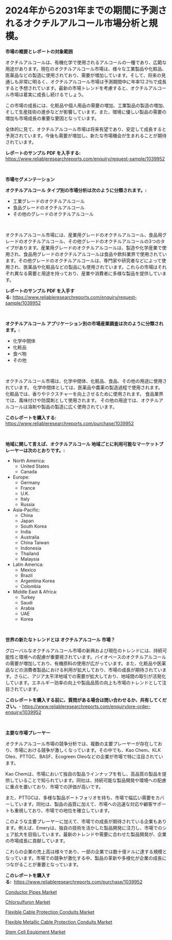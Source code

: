 <p><h1>2024年から2031年までの期間に予測されるオクチルアルコール市場分析と規模。</h1></p><p><strong>市場の概要とレポートの対象範囲</strong></p>
<p><p>オクチルアルコールは、有機化学で使用されるアルコールの一種であり、広範な用途があります。現在のオクチルアルコール市場は、様々な工業製品や化粧品、医薬品などの製造に使用されており、需要が増加しています。そして、将来の見通しも非常に明るく、オクチルアルコール市場は予測期間中に年率12.2％で成長すると予想されています。最新の市場トレンドを考慮すると、オクチルアルコール市場は着実に成長し続けるでしょう。</p><p>この市場の成長には、化粧品や個人用品の需要の増加、工業製品の製造の増加、そして生産技術の進歩などが影響しています。また、環境に優しい製品の需要の増加も市場成長の重要な要因となっています。</p><p>全体的に見て、オクチルアルコール市場は将来有望であり、安定して成長すると予測されています。今後も需要が増加し、新たな市場機会が生まれることが期待されています。</p></p>
<p><strong>レポートのサンプル PDF を入手する:</strong> <a href="https://www.reliableresearchreports.com/enquiry/request-sample/1039952">https://www.reliableresearchreports.com/enquiry/request-sample/1039952</a></p>
<p>&nbsp;</p>
<p><strong>市場セグメンテーション</strong></p>
<p><strong>オクチルアルコール タイプ別の市場分析は次のように分類されます。:</strong></p>
<p><ul><li>工業グレードのオクチルアルコール</li><li>食品グレードのオクチルアルコール</li><li>その他のグレードのオクチルアルコール</li></ul></p>
<p>&nbsp;</p>
<p><p>オクチルアルコール市場には、産業用グレードのオクチルアルコール、食品用グレードのオクチルアルコール、その他グレードのオクチルアルコールの3つのタイプがあります。産業用グレードのオクチルアルコールは、製造や化学産業で使用され、食品用グレードのオクチルアルコールは食品や飲料業界で使用されています。その他グレードのオクチルアルコールは、専門家や研究者などによって使用され、医薬品や化粧品などの製品にも使用されています。これらの市場はそれぞれ異なる需要と用途を持っており、産業や消費者に多様な製品を提供しています。</p></p>
<p><strong>レポートのサンプル PDF を入手する:</strong>&nbsp;<a href="https://www.reliableresearchreports.com/enquiry/request-sample/1039952">https://www.reliableresearchreports.com/enquiry/request-sample/1039952</a></p>
<p>&nbsp;</p>
<p><strong> オクチルアルコール アプリケーション別の市場産業調査は次のように分類されます。:</strong></p>
<p><ul><li>化学中間体</li><li>化粧品</li><li>食べ物</li><li>その他</li></ul></p>
<p>&nbsp;</p>
<p><p>オクチルアルコール市場は、化学中間体、化粧品、食品、その他の用途に使用されています。 化学中間体としては、医薬品や農薬の製造過程で使用されます。 化粧品では、香りやテクスチャーを向上させるために使用されます。 食品業界では、風味付けや防腐剤として使用されます。 その他の用途では、オクチルアルコールは溶剤や製品の製造に広く使用されています。</p></p>
<p><strong>このレポートを購入する:</strong>&nbsp; <a href="https://www.reliableresearchreports.com/purchase/1039952">https://www.reliableresearchreports.com/purchase/1039952</a></p>
<p>&nbsp;</p>
<p><strong>地域に関して言えば、オクチルアルコール 地域ごとに利用可能なマーケットプレーヤーは次のとおりです。:</strong></p>
<p><ul>
    <li>
        North America:
        <ul>
            <li>United States</li>
            <li>Canada</li>
        </ul>
    </li>
    <li>
        Europe:
        <ul>
            <li>Germany</li>
            <li>France</li>
            <li>U.K.</li>
            <li>Italy</li>
            <li>Russia</li>
        </ul>
    </li>
    <li>
        Asia-Pacific:
        <ul>
            <li>China</li>
            <li>Japan</li>
            <li>South Korea</li>
            <li>India</li>
            <li>Australia</li>
            <li>China Taiwan</li>
            <li>Indonesia</li>
            <li>Thailand</li>
            <li>Malaysia</li>
        </ul>
    </li>
    <li>
        Latin America:
        <ul>
            <li>Mexico</li>
            <li>Brazil</li>
            <li>Argentina Korea</li>
            <li>Colombia</li>
        </ul>
    </li>
    <li>
        Middle East & Africa:
        <ul>
            <li>Turkey</li>
            <li>Saudi</li>
            <li>Arabia</li>
            <li>UAE</li>
            <li>Korea</li>
        </ul>
    </li>
    </ul></p>
<p>&nbsp;</p>
<p><strong>世界の新たなトレンドとは オクチルアルコール 市場？</strong></p>
<p><p>グローバルなオクチルアルコール市場の新興および現在のトレンドには、持続可能性と環境への配慮が重要視されています。バイオベースのオクチルアルコールの需要が増加しており、有機原料の使用が広がっています。また、化粧品や医薬品などの消費者製品における利用が拡大しており、市場の成長が期待されています。さらに、アジア太平洋地域での需要が拡大しており、地域間の取引が活発化しています。エネルギー効率の向上や製品品質の向上も市場のトレンドとして注目されています。</p></p>
<p><strong>このレポートを購入する前に、質問がある場合は問い合わせるか、共有してください。</strong>- <a href="https://www.reliableresearchreports.com/enquiry/pre-order-enquiry/1039952">https://www.reliableresearchreports.com/enquiry/pre-order-enquiry/1039952</a></p>
<p>&nbsp;</p>
<p><strong>主要な市場プレーヤー</strong></p>
<p><p>オクチルアルコール市場の競争分析では、複数の主要プレーヤーが存在しており、市場における競争が激しくなっています。その中でも、Kao Chem、KLK Oleo、PTTGC、BASF、Ecogreen Oleoなどの企業が市場で特に注目されています。</p><p>Kao Chemは、市場において独自の製品ラインナップを有し、高品質の製品を提供していることで知られています。同社は、持続可能な製品開発や環境への配慮に重点を置いており、市場での評価が高いです。</p><p>また、PTTGCは、多様な製品ポートフォリオを持ち、市場で幅広い需要をカバーしています。同社は、製品の品質に加えて、市場への迅速な対応や顧客サポートも重視しており、市場での地位を確立しています。</p><p>このような主要プレーヤーに加えて、市場での成長が期待されている企業もあります。例えば、Emeryは、独自の技術を活かした製品開発に注力し、市場でのシェア拡大を目指しています。最新のトレンドや需要に合わせた製品開発が、企業の市場成長に貢献しています。</p><p>これらの企業の売上高は様々であり、一部の企業では数十億ドルに達する規模となっています。市場での競争が激化する中、製品の革新や多様化が企業の成長につながることが重要となっています。</p></p>
<p><strong>このレポートを購入する:</strong>&nbsp;&nbsp;<a href="https://www.reliableresearchreports.com/purchase/1039952">https://www.reliableresearchreports.com/purchase/1039952</a></p>
<p><p><a href="https://github.com/markusgodoy/Market-Research-Report-List-2/blob/main/conductor-pipes-market.md">Conductor Pipes Market</a></p><p><a href="https://github.com/luckyshygirl/Market-Research-Report-List-3/blob/main/chlorsulfuron-market.md">Chlorsulfuron Market</a></p><p><a href="https://view.publitas.com/reportprime-1/flexible-cable-protection-conduits-market-size-growth-and-forecast-from-2023-2030/">Flexible Cable Protection Conduits Market</a></p><p><a href="https://view.publitas.com/reportprime-1/flexible-metallic-cable-protection-conduits-market-size-focuses-on-market-dynamics-in-depth-analysis-and-future-projections-of-its-market-forecasted-for-period-from-2023-to-2030/">Flexible Metallic Cable Protection Conduits Market</a></p><p><a href="https://cute-banjo-8ca.notion.site/Stem-Cell-Equipment-Market-Analysis-Examines-its-Scope-on-Growth-Opportunities-and-Forecasted-Trend-86179fc13e1a4d659b02b4a47d557b09">Stem Cell Equipment Market</a></p></p>